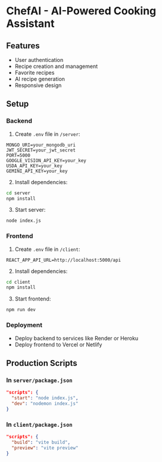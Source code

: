 # ChefAI - AI-Powered Cooking Assistant

## Features
- User authentication
- Recipe creation and management
- Favorite recipes
- AI recipe generation
- Responsive design

## Setup

### Backend
1. Create `.env` file in `/server`:
```
MONGO_URI=your_mongodb_uri
JWT_SECRET=your_jwt_secret
PORT=5000
GOOGLE_VISION_API_KEY=your_key
USDA_API_KEY=your_key
GEMINI_API_KEY=your_key
```

2. Install dependencies:
```bash
cd server
npm install
```

3. Start server:
```bash
node index.js
```

### Frontend
1. Create `.env` file in `/client`:
```
REACT_APP_API_URL=http://localhost:5000/api
```

2. Install dependencies:
```bash
cd client
npm install
```

3. Start frontend:
```bash
npm run dev
```

### Deployment
- Deploy backend to services like Render or Heroku
- Deploy frontend to Vercel or Netlify

## Production Scripts

### In `server/package.json`
```json
"scripts": {
  "start": "node index.js",
  "dev": "nodemon index.js"
}
```

### In `client/package.json`
```json
"scripts": {
  "build": "vite build",
  "preview": "vite preview"
}
